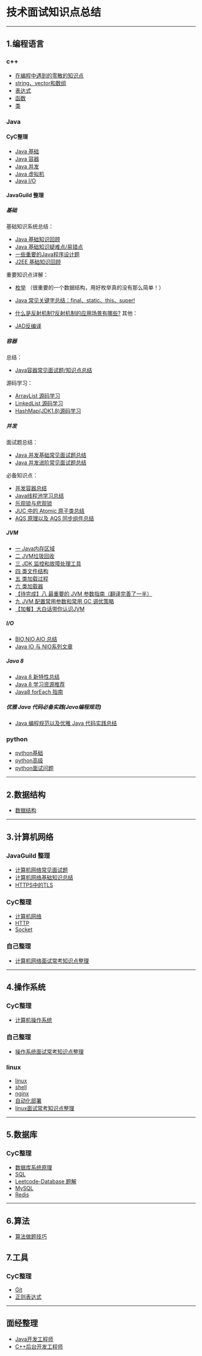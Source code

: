 # 技术面试知识点总结

---

## 1.编程语言

### c++
- [在编程中遇到的零散的知识点](/docs/notes/1.编程语言/c++/在编程中遇到的零散的知识点.md)
- [string、vector和数组](/docs/notes/1.编程语言/c++/string和vector.md)
- [表达式](/docs/notes/1.编程语言/c++/expression.md)
- [函数](/docs/notes/1.编程语言/c++/function.md)
- [类](/docs/notes/1.编程语言/c++/class.md)

### Java

#### CyC整理

- [Java 基础](https://github.com/CyC2018/CS-Notes/blob/master/notes/Java%20%E5%9F%BA%E7%A1%80.md)
- [Java 容器](https://github.com/CyC2018/CS-Notes/blob/master/notes/Java%20%E5%AE%B9%E5%99%A8.md)
- [Java 并发](https://github.com/CyC2018/CS-Notes/blob/master/notes/Java%20%E5%B9%B6%E5%8F%91.md)
- [Java 虚拟机](https://github.com/CyC2018/CS-Notes/blob/master/notes/Java%20%E8%99%9A%E6%8B%9F%E6%9C%BA.md)
- [Java I/O](https://github.com/CyC2018/CS-Notes/blob/master/notes/Java%20IO.md)

#### JavaGuild 整理

##### 基础

基础知识系统总结：

- [Java 基础知识回顾](https://github.com/Snailclimb/JavaGuide/blob/master/docs/java/Java%E5%9F%BA%E7%A1%80%E7%9F%A5%E8%AF%86.md)
- [Java 基础知识疑难点/易错点](https://github.com/Snailclimb/JavaGuide/blob/master/docs/java/Java%E7%96%91%E9%9A%BE%E7%82%B9.md)
- [一些重要的Java程序设计题](https://github.com/Snailclimb/JavaGuide/blob/master/docs/java/Java%E7%A8%8B%E5%BA%8F%E8%AE%BE%E8%AE%A1%E9%A2%98.md)
- [J2EE 基础知识回顾](https://github.com/Snailclimb/JavaGuide/blob/master/docs/java/J2EE%E5%9F%BA%E7%A1%80%E7%9F%A5%E8%AF%86.md)

重要知识点详解：

- [枚举](https://github.com/Snailclimb/JavaGuide/blob/master/docs/java/basic/%E7%94%A8%E5%A5%BDJava%E4%B8%AD%E7%9A%84%E6%9E%9A%E4%B8%BE%E7%9C%9F%E7%9A%84%E6%B2%A1%E6%9C%89%E9%82%A3%E4%B9%88%E7%AE%80%E5%8D%95.md) （很重要的一个数据结构，用好枚举真的没有那么简单！）
- [Java 常见关键字总结：final、static、this、super!](https://github.com/Snailclimb/JavaGuide/blob/master/docs/java/basic/final%E3%80%81static%E3%80%81this%E3%80%81super.md)
- [什么是反射机制?反射机制的应用场景有哪些?](https://github.com/Snailclimb/JavaGuide/blob/master/docs/java/basic/reflection.md)
其他：

- [JAD反编译](https://github.com/Snailclimb/JavaGuide/blob/master/docs/java/JAD%E5%8F%8D%E7%BC%96%E8%AF%91tricks.md)

##### 容器

总结：

- [Java容器常见面试题/知识点总结](https://github.com/Snailclimb/JavaGuide/blob/master/docs/java/collection/Java%E9%9B%86%E5%90%88%E6%A1%86%E6%9E%B6%E5%B8%B8%E8%A7%81%E9%9D%A2%E8%AF%95%E9%A2%98.md)

源码学习：

- [ArrayList 源码学习](https://github.com/Snailclimb/JavaGuide/blob/master/docs/java/collection/ArrayList.md)
- [LinkedList 源码学习](https://github.com/Snailclimb/JavaGuide/blob/master/docs/java/collection/LinkedList.md)
- [HashMap(JDK1.8)源码学习](https://github.com/Snailclimb/JavaGuide/blob/master/docs/java/collection/HashMap.md)

##### 并发

面试题总结：

- [Java 并发基础常见面试题总结](https://github.com/Snailclimb/JavaGuide/blob/master/docs/java/Multithread/JavaConcurrencyBasicsCommonInterviewQuestionsSummary.md)
- [Java 并发进阶常见面试题总结](https://github.com/Snailclimb/JavaGuide/blob/master/docs/java/Multithread/JavaConcurrencyBasicsCommonInterviewQuestionsSummary.md)

必备知识点：

- [并发容器总结](https://github.com/Snailclimb/JavaGuide/blob/master/docs/java/Multithread/%E5%B9%B6%E5%8F%91%E5%AE%B9%E5%99%A8%E6%80%BB%E7%BB%93.md)
- [Java线程池学习总结](https://github.com/Snailclimb/JavaGuide/blob/master/docs/java/Multithread/java%E7%BA%BF%E7%A8%8B%E6%B1%A0%E5%AD%A6%E4%B9%A0%E6%80%BB%E7%BB%93.md)
- [乐观锁与悲观锁](https://github.com/Snailclimb/JavaGuide/blob/master/docs/essential-content-for-interview/%E9%9D%A2%E8%AF%95%E5%BF%85%E5%A4%87%E4%B9%8B%E4%B9%90%E8%A7%82%E9%94%81%E4%B8%8E%E6%82%B2%E8%A7%82%E9%94%81.md)
- [JUC 中的 Atomic 原子类总结](https://github.com/Snailclimb/JavaGuide/blob/master/docs/java/Multithread/Atomic.md)
- [AQS 原理以及 AQS 同步组件总结](https://github.com/Snailclimb/JavaGuide/blob/master/docs/java/Multithread/AQS.md)

##### JVM

- [一 Java内存区域](https://github.com/Snailclimb/JavaGuide/blob/master/docs/java/jvm/Java%E5%86%85%E5%AD%98%E5%8C%BA%E5%9F%9F.md)
- [二 JVM垃圾回收](https://github.com/Snailclimb/JavaGuide/blob/master/docs/java/jvm/JVM%E5%9E%83%E5%9C%BE%E5%9B%9E%E6%94%B6.md)
- [三 JDK 监控和故障处理工具](https://github.com/Snailclimb/JavaGuide/blob/master/docs/java/jvm/JDK%E7%9B%91%E6%8E%A7%E5%92%8C%E6%95%85%E9%9A%9C%E5%A4%84%E7%90%86%E5%B7%A5%E5%85%B7%E6%80%BB%E7%BB%93.md)
- [四 类文件结构](https://github.com/Snailclimb/JavaGuide/blob/master/docs/java/jvm/%E7%B1%BB%E6%96%87%E4%BB%B6%E7%BB%93%E6%9E%84.md)
- [五 类加载过程](https://github.com/Snailclimb/JavaGuide/blob/master/docs/java/jvm/%E7%B1%BB%E5%8A%A0%E8%BD%BD%E8%BF%87%E7%A8%8B.md)
- [六 类加载器](https://github.com/Snailclimb/JavaGuide/blob/master/docs/java/jvm/%E7%B1%BB%E5%8A%A0%E8%BD%BD%E5%99%A8.md)
- [【待完成】八 最重要的 JVM 参数指南（翻译完善了一半）](https://github.com/Snailclimb/JavaGuide/blob/master/docs/java/jvm/%E6%9C%80%E9%87%8D%E8%A6%81%E7%9A%84JVM%E5%8F%82%E6%95%B0%E6%8C%87%E5%8D%97.md)
- [九 JVM 配置常用参数和常用 GC 调优策略](https://github.com/Snailclimb/JavaGuide/blob/master/docs/java/jvm/GC%E8%B0%83%E4%BC%98%E5%8F%82%E6%95%B0.md)
- [【加餐】大白话带你认识JVM](https://github.com/Snailclimb/JavaGuide/blob/master/docs/java/jvm/%5B%E5%8A%A0%E9%A4%90%5D%E5%A4%A7%E7%99%BD%E8%AF%9D%E5%B8%A6%E4%BD%A0%E8%AE%A4%E8%AF%86JVM.md)

##### I/O

- [BIO,NIO,AIO 总结](https://github.com/Snailclimb/JavaGuide/blob/master/docs/java/BIO-NIO-AIO.md)
- [Java IO 与 NIO系列文章](https://github.com/Snailclimb/JavaGuide/blob/master/docs/java/Java%20IO%E4%B8%8ENIO.md)

##### Java 8

- [Java 8 新特性总结](https://github.com/Snailclimb/JavaGuide/blob/master/docs/java/What's%20New%20in%20JDK8/Java8Tutorial.md)
- [Java 8 学习资源推荐](https://github.com/Snailclimb/JavaGuide/blob/master/docs/java/What's%20New%20in%20JDK8/Java8%E6%95%99%E7%A8%8B%E6%8E%A8%E8%8D%90.md)
- [Java8 forEach 指南](https://github.com/Snailclimb/JavaGuide/blob/master/docs/java/What's%20New%20in%20JDK8/Java8foreach%E6%8C%87%E5%8D%97.md)

##### 优雅 Java 代码必备实践(Java编程规范)

- [Java 编程规范以及优雅 Java 代码实践总结](https://github.com/Snailclimb/JavaGuide/blob/master/docs/java/Java%E7%BC%96%E7%A8%8B%E8%A7%84%E8%8C%83.md)

### python

- [python基础](/docs/notes/1.编程语言/python/python_base.md)
- [python高级](/docs/notes/1.编程语言/python/python_high.md)
- [python面试问题](/docs/notes/1.编程语言/python/python_interview.md)

---

## 2.数据结构

- [数据结构](/docs/notes/2.数据结构/数据结构.md)

---

## 3.计算机网络

### JavaGuild 整理

- [计算机网络常见面试题](https://github.com/Snailclimb/JavaGuide/blob/master/docs/network/%E8%AE%A1%E7%AE%97%E6%9C%BA%E7%BD%91%E7%BB%9C.md)
- [计算机网络基础知识总结](https://github.com/Snailclimb/JavaGuide/blob/master/docs/network/%E5%B9%B2%E8%B4%A7%EF%BC%9A%E8%AE%A1%E7%AE%97%E6%9C%BA%E7%BD%91%E7%BB%9C%E7%9F%A5%E8%AF%86%E6%80%BB%E7%BB%93.md)
- [HTTPS中的TLS](https://github.com/Snailclimb/JavaGuide/blob/master/docs/network/HTTPS%E4%B8%AD%E7%9A%84TLS.md)

### CyC整理

- [计算机网络](https://github.com/CyC2018/CS-Notes/blob/master/notes/%E8%AE%A1%E7%AE%97%E6%9C%BA%E7%BD%91%E7%BB%9C%20-%20%E7%9B%AE%E5%BD%95.md)
- [HTTP](https://github.com/CyC2018/CS-Notes/blob/master/notes/HTTP.md)
- [Socket](https://github.com/CyC2018/CS-Notes/blob/master/notes/Socket.md)

### 自己整理

- [计算机网络面试常考知识点整理](/docs/notes/3.计算机网络/network.md)

---

## 4.操作系统

### CyC整理

- [计算机操作系统](https://github.com/CyC2018/CS-Notes/blob/master/notes/%E8%AE%A1%E7%AE%97%E6%9C%BA%E6%93%8D%E4%BD%9C%E7%B3%BB%E7%BB%9F%20-%20%E7%9B%AE%E5%BD%95.md)

### 自己整理

- [操作系统面试常考知识点整理](/docs/notes/4.操作系统/os.md)

### linux

- [linux](/docs/notes/4.操作系统/linux/linux.md)
- [shell](/docs/notes/4.操作系统/linux/shell.md)
- [nginx](/docs/notes/4.操作系统/linux/nginx.md)
- [自动化部署](/docs/notes/4.操作系统/linux/自动化部署.md)
- [linux面试常考知识点整理](/docs/notes/4.操作系统/linux/linux面试问题.md)

---

## 5.数据库

### CyC整理

- [数据库系统原理](https://github.com/CyC2018/CS-Notes/blob/master/notes/%E6%95%B0%E6%8D%AE%E5%BA%93%E7%B3%BB%E7%BB%9F%E5%8E%9F%E7%90%86.md)
- [SQL](https://github.com/CyC2018/CS-Notes/blob/master/notes/SQL.md)
- [Leetcode-Database 题解](https://github.com/CyC2018/CS-Notes/blob/master/notes/Leetcode-Database%20%E9%A2%98%E8%A7%A3.md)
- [MySQL](https://github.com/CyC2018/CS-Notes/blob/master/notes/MySQL.md)
- [Redis](https://github.com/CyC2018/CS-Notes/blob/master/notes/Redis.md)

---

## 6.算法

- [算法做题技巧](/docs/notes/8.算法/算法做题技巧.md)

## 7.工具

### CyC整理

- [Git](https://github.com/CyC2018/CS-Notes/blob/master/notes/Git.md)
- [正则表达式](https://github.com/CyC2018/CS-Notes/blob/master/notes/%E6%AD%A3%E5%88%99%E8%A1%A8%E8%BE%BE%E5%BC%8F.md)

---

## 面经整理

- [Java开发工程师](/docs/面经/Java研发工程师/)
- [C++后台开发工程师](/docs/面经/C++后台/)
